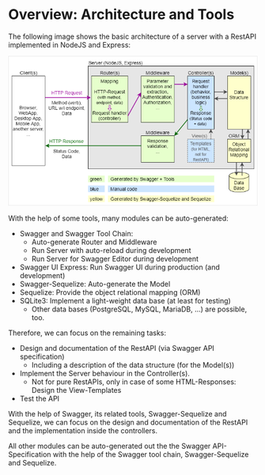 # Overview: Architecture and Tools

The following image shows the basic architecture of a server with a RestAPI implemented in NodeJS and Express:

![](img/ServerArchitecture_1.png)

With the help of some tools, many modules can be auto-generated:
* Swagger and Swagger Tool Chain:
  * Auto-generate Router and Middleware
  * Run Server with auto-reload during development
  * Run Server for Swagger Editor during development
* Swagger UI Express: Run Swagger UI during production (and development)
* Swagger-Sequelize: Auto-generate the Model
* Sequelize: Provide the object relational mapping (ORM)
* SQLite3: Implement a light-weight data base (at least for testing)
  * Other data bases (PostgreSQL, MySQL, MariaDB, ...) are possible, too.

Therefore, we can focus on the remaining tasks:
* Design and documentation of the RestAPI (via Swagger API specification)
  * Including a description of the data structure (for the Model(s))
* Implement the Server behaviour in the Controller(s).
  * Not for pure RestAPIs, only in case of some HTML-Responses: Design the View-Templates
* Test the API

With the help of Swagger, its related tools, Swagger-Sequelize and Sequelize, we can focus on the design and documentation of the RestAPI and the implementation inside the controllers.

All other modules can be auto-generated out the the Swagger API-Specification with the help of the Swagger tool chain, Swagger-Sequelize and Sequelize.
